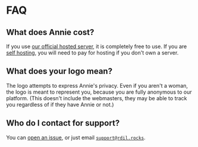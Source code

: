 # FAQ

## What does Annie cost?

If you use [our official hosted server](./api.md), it is completely free to use.
If you are [self hosting](./selfhost.md), you will need to pay for hosting if you don't own a server.

## What does your logo mean?

The logo attempts to express Annie's privacy. Even if you aren't a woman, the logo is meant to represent you, because you are fully anonymous to our platform.
(This doesn't include the webmasters, they may be able to track you regardless of if they have Annie or not.)

## Who do I contact for support?

You can [open an issue](https://github.com/annieapp/annie/issues/new/choose), or just email [`support@rdil.rocks`](mailto:support@rdil.rocks).
